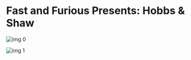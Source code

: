 # Fast and Furious Presents: Hobbs & Shaw

![img 0](https://i.imgur.com/3z0MYoK.jpg)

![img 1](https://i.imgur.com/saxpm6Y.png)

